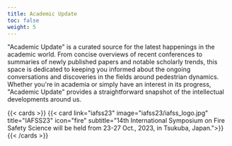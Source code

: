 ```yaml
---
title: Academic Update
toc: false
weight: 5
---
```


"Academic Update" is a curated source for the latest happenings in the academic world. From concise overviews of recent conferences to summaries of newly published papers and notable scholarly trends, this space is dedicated to keeping you informed about the ongoing conversations and discoveries in the fields around pedestrian dynamics. Whether you're in academia or simply have an interest in its progress, "Academic Update" provides a straightforward snapshot of the intellectual developments around us.

{{< cards >}}
  {{< card link="iafss23" image="iafss23/iafss_logo.jpg" title="IAFSS23" icon="fire" subtitle="14th International Symposium on Fire Safety Science will be held from 23-27 Oct., 2023, in Tsukuba, Japan.">}}
{{< /cards >}}
